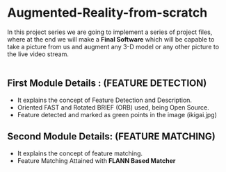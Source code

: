 # Augmented-Reality-from-scratch
In this project series we are going to implement a series of project files, where at the end we will make a <b>Final Software</b> which will be capable to take 
a picture from us and augment any 3-D model or any other picture to the live video stream.</br></br>
<h2>First Module Details : (FEATURE DETECTION) </h2>

<ul>
<li>It explains the concept of Feature Detection and Description.
<li>Oriented FAST and Rotated BRIEF (ORB) used, being Open Source.
<li>Feature detected and marked as green points in the image (ikigai.jpg)
</ul>

<h2>Second Module Details: (FEATURE MATCHING) </H2>
<UL>
  <li>It explains the concept of feature matching.
  <li>Feature Matching Attained with<b> FLANN Based Matcher</b>
  
